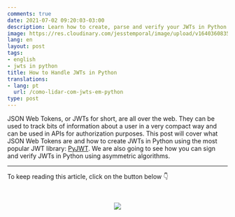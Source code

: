 ```yaml
---
comments: true
date: 2021-07-02 09:20:03-03:00
description: Learn how to create, parse and verify your JWTs in Python using PyJWT
image: https://res.cloudinary.com/jesstemporal/image/upload/v1640360835/covers/click_to_read_zqslfy.png
lang: en
layout: post
tags:
- english
- jwts in python
title: How to Handle JWTs in Python
translations:
- lang: pt
  url: /como-lidar-com-jwts-em-python
type: post
---
```


JSON Web Tokens, or JWTs for short, are all over the web. They can be used to track bits of information about a user in a very compact way and can be used in APIs for authorization purposes. This post will cover what JSON Web Tokens are and how to create JWTs in Python using the most popular JWT library: [PyJWT](http://pyjwt.readthedocs.io/). We are also going to see how you can sign and verify JWTs in Python using asymmetric algorithms.

---

To keep reading this article, click on the button below 👇

<br> <center> <a href="https://auth0.com/blog/how-to-handle-jwt-in-python/"> <img src="/images/keep_reading.png"/> </a> </center>